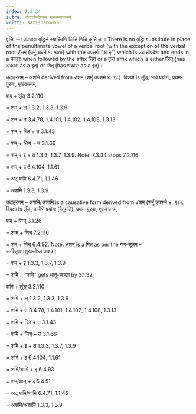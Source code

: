 ```yaml
---
index: 7.3.34
sutra: नोदात्तोपदेशस्य मान्तस्यानाचमेः
vritti: satishabodha
---
```



वृत्तिः --: उपधाया वृद्धिर्न स्याच्चिणि ञिति णिति कृति च । There is no वृद्धिः substitute in place of the penultimate vowel of a verbal root (with the exception of the verbal root √चम् (चमुँ अदने १. ५४०) with the उपसर्गः “आङ्”) which is उदात्तोपदेशः and ends in a मकारः when followed by the affix चिण् or a कृत् affix which is either ञित् (has ञकार: as a इत्) or णित् (has णकार: as a इत्)।


उदाहरणम् – अशमि derived from √शम् (शमुँ उपशमे ४. ९८). विवक्षा is लुँङ्, भावे प्रयोगः, प्रथम-पुरुषः, एकवचनम्।


शम् + लुँङ् 3.2.110

= शम् + ल् 1.3.2, 1.3.3, 1.3.9

= शम् + त 3.4.78, 1.4.101, 1.4.102, 1.4.108, 1.3.13

= शम् + च्लि + त 3.1.43

= शम् + चिण् + त 3.1.66

= शम् + इ + त 1.3.3, 1.3.7, 1.3.9. Note: 7.3.34 stops 7.2.116

= शम् + इ 6.4.104, 1.1.61

= अट् शमि 6.4.71, 1.1.46

= अशमि 1.3.3, 1.3.9


उदाहरणम् – अशमि/अशामि is a causative form derived from √शम् (शमुँ उपशमे ४. ९८). विवक्षा is लुँङ्, कर्मणि प्रयोगः (हेतुमति), प्रथम-पुरुषः, एकवचनम्।

शम् + णिच् 3.1.26

= शाम् + णिच् 7.2.116

= शम् + णिच् 6.4.92. Note: √शम् is a मित् as per the गण-सूत्रम् – जनीजॄष्क्नसुरञ्जोऽमन्ताश्च।

= शम् + इ 1.3.3, 1.3.7, 1.3.9

= शमि । “शमि” gets धातु-सञ्ज्ञा by 3.1.32


शमि + लुँङ् 3.2.110

= शमि + ल् 1.3.2, 1.3.3, 1.3.9

= शमि + त 3.4.78, 1.4.101, 1.4.102, 1.4.108, 1.3.13

= शमि + च्लि + त 3.1.43

= शमि + चिण् + त 3.1.66

= शमि + इ + त 1.3.3, 1.3.7, 1.3.9

= शमि + इ 6.4.104, 1.1.61

= शमि/शामि + इ 6.4.93

= शम्/शाम् + इ 6.4.51

= अट् शमि/शामि 6.4.71, 1.1.46

= अशमि/अशामि 1.3.3, 1.3.9

